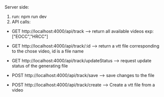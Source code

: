 Server side:

1. run: npm run dev
2. API calls:
  - GET http://localhost:4000/api/track --> return all available videos
    exp: ["EOCC","HRCC"]
  - GET http://localhost:4000/api/track/:id --> return a vtt file corresponding to the chose video, id is a file name

  - GET http://localhost:4000/api/track/updateStatus --> request update status of the generating file

  - POST http://localhost:4000/api/track/save --> save changes to the file

  - POST http://localhost:4000/api/track/create --> Create a vtt file from a video 
  
